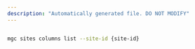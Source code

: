 ```yaml
---
description: "Automatically generated file. DO NOT MODIFY"
---
```


```bash

mgc sites columns list --site-id {site-id}

```